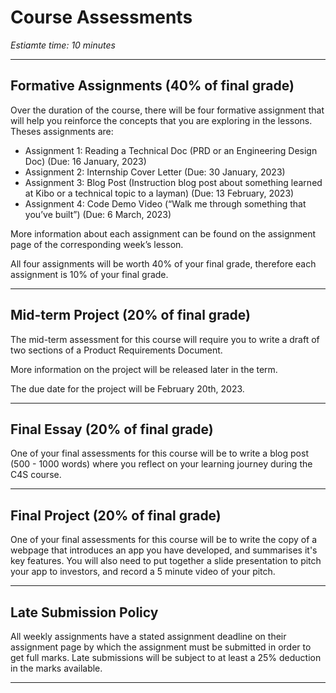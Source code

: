 # Course Assessments
*Estiamte time: 10 minutes*

---

## Formative Assignments (40% of final grade)

Over the duration of the course, there will be four formative assignment that will help you reinforce the concepts that you are exploring in the lessons. Theses assignments are:

- Assignment 1: Reading a Technical Doc (PRD or an Engineering Design Doc) (Due: 16 January, 2023)
- Assignment 2: Internship Cover Letter (Due: 30 January, 2023)
- Assignment 3: Blog Post (Instruction blog post about something learned at Kibo or a technical topic to a layman) (Due: 13 February, 2023)
- Assignment 4: Code Demo Video (“Walk me through something that you’ve built”) (Due: 6 March, 2023)

More information about each assignment can be found on the assignment page of the corresponding week’s lesson.

All four assignments will be worth 40% of your final grade, therefore each assignment is 10% of your final grade.

---

## Mid-term Project (20% of final grade)

The mid-term assessment for this course will require you to write a draft of two sections of a Product Requirements Document.

More information on the project will be released later in the term. 

The due date for the project will be February 20th, 2023.

---

## Final Essay (20% of final grade)

One of your final assessments for this course will be to write a blog post (500 - 1000 words) where you reflect on your learning journey during the C4S course.

---

## Final Project (20% of final grade)

One of your final assessments for this course will be to write the copy of a webpage that introduces an app you have developed, and summarises it's  key features. You will also need to put together a slide presentation to pitch your app to investors, and record a 5 minute video of your pitch.

---

## Late Submission Policy

All weekly assignments have a stated assignment deadline on their assignment page by which the assignment must be submitted in order to get full marks. Late submissions will be subject to at least a 25% deduction in the marks available. 

---
